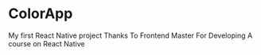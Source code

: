 # ColorApp
My first React Native project Thanks To Frontend Master For Developing A course on React Native
